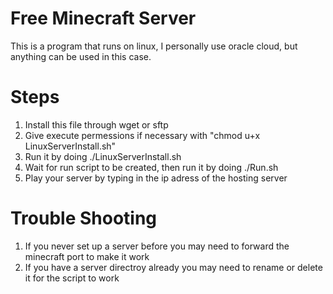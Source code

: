 # Free Minecraft Server
This is a program that runs on linux, I personally use oracle cloud, but anything can be used in this case. 

# Steps
1. Install this file through wget or sftp
2. Give execute permessions if necessary with "chmod u+x LinuxServerInstall.sh"
3. Run it by doing ./LinuxServerInstall.sh
4. Wait for run script to be created, then run it by doing ./Run.sh
5. Play your server by typing in the ip adress of the hosting server
# Trouble Shooting
1. If you never set up a server before you may need to forward the minecraft port to make it work
2. If you have a server directroy already you may need to rename or delete it for the script to work
